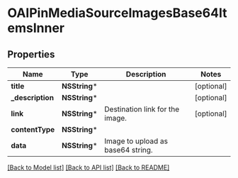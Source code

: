 # OAIPinMediaSourceImagesBase64ItemsInner

## Properties
Name | Type | Description | Notes
------------ | ------------- | ------------- | -------------
**title** | **NSString*** |  | [optional] 
**_description** | **NSString*** |  | [optional] 
**link** | **NSString*** | Destination link for the image. | [optional] 
**contentType** | **NSString*** |  | 
**data** | **NSString*** | Image to upload as base64 string. | 

[[Back to Model list]](../README.md#documentation-for-models) [[Back to API list]](../README.md#documentation-for-api-endpoints) [[Back to README]](../README.md)


